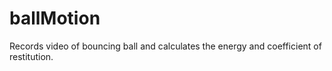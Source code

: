 # ballMotion
Records video of bouncing ball and calculates the energy and coefficient of restitution.
